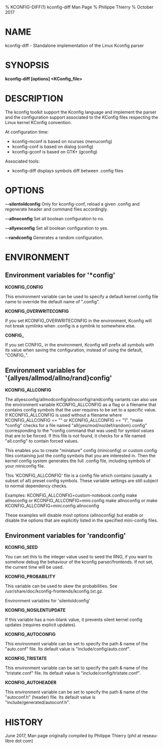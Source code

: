 % KCONFIG-DIFF(1) kconfig-diff Man Page
% Philippe Thierry
% October 2017
# NAME
kconfig-diff - Standalone implementation of the Linux Kconfig parser

# SYNOPSIS
**kconfig-diff [options] <KConfig_file>**

# DESCRIPTION

The kconfig toolkit support the Kconfig language and implement
the parser and the configuration support associated to the KConfig
files respecting the Linux kernel KConfig convention.

At configuration time:

 - kconfig-mconf is based on ncurses (menuconfig)
 - kconfig-conf is based on dialog (config)
 - kconfig-gconf is based on GTK+ (gconfig)

Associated tools:

 - kconfig-diff displays symbols diff between .config files

# OPTIONS

**--silentoldconfig**
Only for kconfig-conf, reload a given .config and regenerate
header and command files accordingly.

**--allnoconfig**
Set all boolean configuration to no.

**--allyesconfig**
Set all boolean configuration to yes.

**--randconfig**
Generates a random configuration.

# ENVIRONMENT

## Environment variables for '*config'

**KCONFIG_CONFIG**

This environment variable can be used to specify a default kernel config
file name to override the default name of ".config".

**KCONFIG_OVERWRITECONFIG**

If you set KCONFIG_OVERWRITECONFIG in the environment, Kconfig will not
break symlinks when .config is a symlink to somewhere else.

**CONFIG_**

If you set CONFIG_ in the environment, Kconfig will prefix all symbols
with its value when saving the configuration, instead of using the default,
"CONFIG_".

## Environment variables for '{allyes/allmod/allno/rand}config'

**KCONFIG_ALLCONFIG**

The allyesconfig/allmodconfig/allnoconfig/randconfig variants can also
use the environment variable KCONFIG_ALLCONFIG as a flag or a filename
that contains config symbols that the user requires to be set to a
specific value.  If KCONFIG_ALLCONFIG is used without a filename where
KCONFIG_ALLCONFIG == "" or KCONFIG_ALLCONFIG == "1", "make *config"
checks for a file named "all{yes/mod/no/def/random}.config"
(corresponding to the *config command that was used) for symbol values
that are to be forced.  If this file is not found, it checks for a
file named "all.config" to contain forced values.

This enables you to create "miniature" config (miniconfig) or custom
config files containing just the config symbols that you are interested
in.  Then the kernel config system generates the full .config file,
including symbols of your miniconfig file.

This 'KCONFIG_ALLCONFIG' file is a config file which contains
(usually a subset of all) preset config symbols.  These variable
settings are still subject to normal dependency checks.

Examples:
	KCONFIG_ALLCONFIG=custom-notebook.config make allnoconfig
or
	KCONFIG_ALLCONFIG=mini.config make allnoconfig
or
	make KCONFIG_ALLCONFIG=mini.config allnoconfig

These examples will disable most options (allnoconfig) but enable or
disable the options that are explicitly listed in the specified
mini-config files.

## Environment variables for 'randconfig'

**KCONFIG_SEED**

You can set this to the integer value used to seed the RNG, if you want
to somehow debug the behaviour of the kconfig parser/frontends.
If not set, the current time will be used. 


**KCONFIG_PROBABILITY**

This variable can be used to skew the probabilities.
See /usr/share/doc/kconfig-frontends/kconfig.txt.gz.


Environment variables for 'silentoldconfig'

**KCONFIG_NOSILENTUPDATE**

If this variable has a non-blank value, it prevents silent kernel
config updates (requires explicit updates).

**KCONFIG_AUTOCONFIG**

This environment variable can be set to specify the path & name of the
"auto.conf" file.  Its default value is "include/config/auto.conf".

**KCONFIG_TRISTATE**

This environment variable can be set to specify the path & name of the
"tristate.conf" file.  Its default value is "include/config/tristate.conf".

**KCONFIG_AUTOHEADER**

This environment variable can be set to specify the path & name of the
"autoconf.h" (header) file.
Its default value is "include/generated/autoconf.h".


# HISTORY

June 2017, Man page originally compiled by Philippe Thierry (phil at reseau-libre dot
com)
